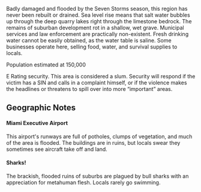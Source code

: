 Badly damaged and flooded by the Seven Storms season, this region has never been rebuilt or drained. Sea level rise means that salt water bubbles up through the deep quarry lakes right through the limestone bedrock. The remains of suburban development rot in a shallow, wet grave. Municipal services and law enforcement are practically non-existent. Fresh drinking water cannot be easily obtained, as the water table is saline. Some businesses operate here, selling food, water, and survival supplies to locals.    
  
Population estimated at 150,000  
  
E Rating security. This area is considered a slum. Security will respond if the victim has a SIN and calls in a complaint himself, or if the violence makes the headlines or threatens to spill over into more “important” areas.

## Geographic Notes

#### Miami Executive Airport

This airport's runways are full of potholes, clumps of vegetation, and much of the area is flooded. The buildings are in ruins, but locals swear they sometimes see aircraft take off and land.

#### Sharks!

The brackish, flooded ruins of suburbs are plagued by bull sharks with an appreciation for metahuman flesh. Locals rarely go swimming.